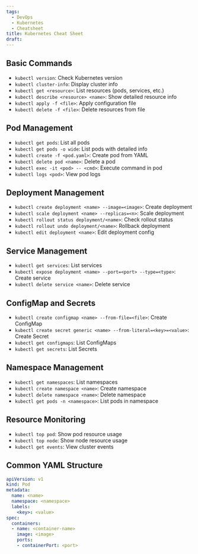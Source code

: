 ```yaml
---
tags:
  - DevOps
  - Kubernetes
  - Cheatsheet
title: Kubernetes Cheat Sheet
draft:
---
```


## Basic Commands
- `kubectl version`: Check Kubernetes version
- `kubectl cluster-info`: Display cluster info
- `kubectl get <resource>`: List resources (pods, services, etc.)
- `kubectl describe <resource> <name>`: Show detailed resource info
- `kubectl apply -f <file>`: Apply configuration file
- `kubectl delete -f <file>`: Delete resources from file

## Pod Management
- `kubectl get pods`: List all pods
- `kubectl get pods -o wide`: List pods with detailed info
- `kubectl create -f <pod.yaml>`: Create pod from YAML
- `kubectl delete pod <name>`: Delete a pod
- `kubectl exec -it <pod> -- <cmd>`: Execute command in pod
- `kubectl logs <pod>`: View pod logs

## Deployment Management
- `kubectl create deployment <name> --image=<image>`: Create deployment
- `kubectl scale deployment <name> --replicas=<n>`: Scale deployment
- `kubectl rollout status deployment/<name>`: Check rollout status
- `kubectl rollout undo deployment/<name>`: Rollback deployment
- `kubectl edit deployment <name>`: Edit deployment config

## Service Management
- `kubectl get services`: List services
- `kubectl expose deployment <name> --port=<port> --type=<type>`: Create service
- `kubectl delete service <name>`: Delete service

## ConfigMap and Secrets
- `kubectl create configmap <name> --from-file=<file>`: Create ConfigMap
- `kubectl create secret generic <name> --from-literal=<key>=<value>`: Create Secret
- `kubectl get configmaps`: List ConfigMaps
- `kubectl get secrets`: List Secrets

## Namespace Management
- `kubectl get namespaces`: List namespaces
- `kubectl create namespace <name>`: Create namespace
- `kubectl delete namespace <name>`: Delete namespace
- `kubectl get pods -n <namespace>`: List pods in namespace

## Resource Monitoring
- `kubectl top pod`: Show pod resource usage
- `kubectl top node`: Show node resource usage
- `kubectl get events`: View cluster events

## Common YAML Structure
```yaml
apiVersion: v1
kind: Pod
metadata:
  name: <name>
  namespace: <namespace>
  labels:
    <key>: <value>
spec:
  containers:
  - name: <container-name>
    image: <image>
    ports:
    - containerPort: <port>
```